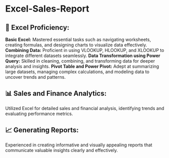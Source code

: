 # Excel-Sales-Report
## 🔧 **Excel Proficiency:**

**Basic Excel:** Mastered essential tasks such as navigating worksheets, creating formulas, and designing charts to visualize data effectively.
**Combining Data:** Proficient in using VLOOKUP, HLOOKUP, and XLOOKUP to integrate different datasets seamlessly.
**Data Transformation using Power Query:** Skilled in cleaning, combining, and transforming data for deeper analysis and insights.
**Pivot Table and Power Pivot:** Adept at summarizing large datasets, managing complex calculations, and modeling data to uncover trends and patterns.
## 📊 **Sales and Finance Analytics:**

Utilized Excel for detailed sales and financial analysis, identifying trends and evaluating performance metrics.
## **📈 Generating Reports:**

Experienced in creating informative and visually appealing reports that communicate valuable insights clearly and effectively.
